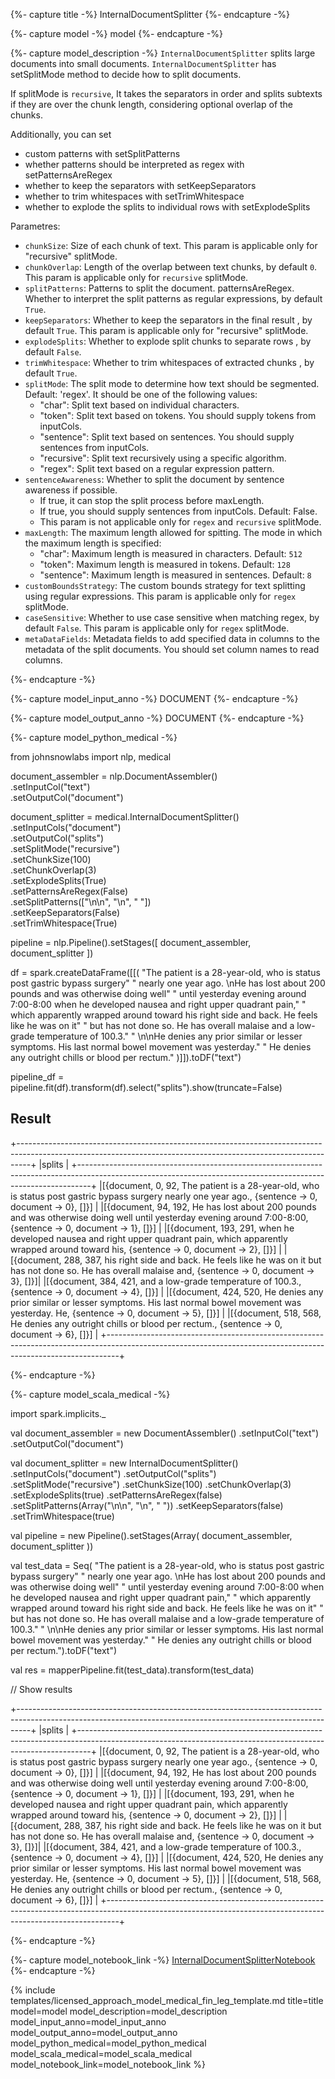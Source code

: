 {%- capture title -%}
InternalDocumentSplitter
{%- endcapture -%}

{%- capture model -%}
model
{%- endcapture -%}

{%- capture model_description -%}
`InternalDocumentSplitter` splits large documents into small documents. `InternalDocumentSplitter` has setSplitMode method to decide how to split documents.

If splitMode is `recursive`, It takes the separators in order and splits subtexts if they are over the chunk length, considering optional overlap of the chunks.

Additionally, you can set
- custom patterns with setSplitPatterns
- whether patterns should be interpreted as regex with setPatternsAreRegex
- whether to keep the separators with setKeepSeparators
- whether to trim whitespaces with setTrimWhitespace
- whether to explode the splits to individual rows with setExplodeSplits

Parametres:

- `chunkSize`: Size of each chunk of text. This param is applicable only for "recursive" splitMode.
- `chunkOverlap`: Length of the overlap between text chunks, by default `0`. This param is applicable only for `recursive` splitMode.
- `splitPatterns`: Patterns to split the document.
patternsAreRegex. Whether to interpret the split patterns as regular expressions, by default `True`.
- `keepSeparators`: Whether to keep the separators in the final result , by default `True`. This param is applicable only for "recursive" splitMode.
- `explodeSplits`: Whether to explode split chunks to separate rows , by default `False`.
- `trimWhitespace`: Whether to trim whitespaces of extracted chunks , by default `True`.
- `splitMode`: The split mode to determine how text should be segmented. Default: 'regex'. It should be one of the following values:
  - "char": Split text based on individual characters.
  - "token": Split text based on tokens. You should supply tokens from inputCols.
  - "sentence": Split text based on sentences. You should supply sentences from inputCols.
  - "recursive": Split text recursively using a specific algorithm.
  - "regex": Split text based on a regular expression pattern.
- `sentenceAwareness`: Whether to split the document by sentence awareness if possible.
  - If true, it can stop the split process before maxLength.
  - If true, you should supply sentences from inputCols. Default: False.
  - This param is not applicable only for `regex` and `recursive` splitMode.
- `maxLength`: The maximum length allowed for spitting. The mode in which the maximum length is specified:
  - "char": Maximum length is measured in characters. Default: `512`
  - "token": Maximum length is measured in tokens. Default: `128`
  - "sentence": Maximum length is measured in sentences. Default: `8`
- `customBoundsStrategy`: The custom bounds strategy for text splitting using regular expressions. This param is applicable only for `regex` splitMode.
- `caseSensitive`: Whether to use case sensitive when matching regex, by default `False`. This param is applicable only for `regex` splitMode.
-  `metaDataFields`: Metadata fields to add specified data in columns to the metadata of the split documents.         You should set column names to read columns.

{%- endcapture -%}

{%- capture model_input_anno -%}
DOCUMENT
{%- endcapture -%}

{%- capture model_output_anno -%}
DOCUMENT
{%- endcapture -%}

{%- capture model_python_medical -%}

from johnsnowlabs import nlp, medical

document_assembler = nlp.DocumentAssembler()\
    .setInputCol("text")\
    .setOutputCol("document")

document_splitter = medical.InternalDocumentSplitter()\
    .setInputCols("document")\
    .setOutputCol("splits")\
    .setSplitMode("recursive")\
    .setChunkSize(100)\
    .setChunkOverlap(3)\
    .setExplodeSplits(True)\
    .setPatternsAreRegex(False)\
    .setSplitPatterns(["\n\n", "\n", " "])\
    .setKeepSeparators(False)\
    .setTrimWhitespace(True)

pipeline = nlp.Pipeline().setStages([
    document_assembler,
    document_splitter
])

df = spark.createDataFrame([[(
    "The patient is a 28-year-old, who is status post gastric bypass surgery"
    " nearly one year ago. \nHe has lost about 200 pounds and was otherwise doing well"
    " until yesterday evening around 7:00-8:00 when he developed nausea and right upper quadrant pain,"
    " which apparently wrapped around toward his right side and back. He feels like he was on it"
    " but has not done so. He has overall malaise and a low-grade temperature of 100.3."
    " \n\nHe denies any prior similar or lesser symptoms. His last normal bowel movement was yesterday."
    " He denies any outright chills or blood per rectum."
)]]).toDF("text")


pipeline_df = pipeline.fit(df).transform(df).select("splits").show(truncate=False)

## Result

+---------------------------------------------------------------------------------------------------------------------------------------------------------------+
|splits                                                                                                                                                         |
+---------------------------------------------------------------------------------------------------------------------------------------------------------------+
|[{document, 0, 92, The patient is a 28-year-old, who is status post gastric bypass surgery nearly one year ago., {sentence -> 0, document -> 0}, []}]          |
|[{document, 94, 192, He has lost about 200 pounds and was otherwise doing well until yesterday evening around 7:00-8:00, {sentence -> 0, document -> 1}, []}]  |
|[{document, 193, 291, when he developed nausea and right upper quadrant pain, which apparently wrapped around toward his, {sentence -> 0, document -> 2}, []}] |
|[{document, 288, 387, his right side and back. He feels like he was on it but has not done so. He has overall malaise and, {sentence -> 0, document -> 3}, []}]|
|[{document, 384, 421, and a low-grade temperature of 100.3., {sentence -> 0, document -> 4}, []}]                                                              |
|[{document, 424, 520, He denies any prior similar or lesser symptoms. His last normal bowel movement was yesterday. He, {sentence -> 0, document -> 5}, []}]   |
|[{document, 518, 568, He denies any outright chills or blood per rectum., {sentence -> 0, document -> 6}, []}]                                                 |
+---------------------------------------------------------------------------------------------------------------------------------------------------------------+

{%- endcapture -%}


{%- capture model_scala_medical -%}

import spark.implicits._

val document_assembler = new DocumentAssembler()
    .setInputCol("text")
    .setOutputCol("document")

val document_splitter = new InternalDocumentSplitter()
    .setInputCols("document")
    .setOutputCol("splits")
    .setSplitMode("recursive")
    .setChunkSize(100)
    .setChunkOverlap(3)
    .setExplodeSplits(true)
    .setPatternsAreRegex(false)
    .setSplitPatterns(Array("\n\n", "\n", " "))
    .setKeepSeparators(false)
    .setTrimWhitespace(true)

val pipeline = new Pipeline().setStages(Array(
    document_assembler, 
    document_splitter ))


val test_data = Seq( "The patient is a 28-year-old, who is status post gastric bypass surgery"
    " nearly one year ago. \nHe has lost about 200 pounds and was otherwise doing well"
    " until yesterday evening around 7:00-8:00 when he developed nausea and right upper quadrant pain,"
    " which apparently wrapped around toward his right side and back. He feels like he was on it"
    " but has not done so. He has overall malaise and a low-grade temperature of 100.3."
    " \n\nHe denies any prior similar or lesser symptoms. His last normal bowel movement was yesterday."
    " He denies any outright chills or blood per rectum.").toDF("text")

val res = mapperPipeline.fit(test_data).transform(test_data)

// Show results

+---------------------------------------------------------------------------------------------------------------------------------------------------------------+
|splits                                                                                                                                                         |
+---------------------------------------------------------------------------------------------------------------------------------------------------------------+
|[{document, 0, 92, The patient is a 28-year-old, who is status post gastric bypass surgery nearly one year ago., {sentence -> 0, document -> 0}, []}]          |
|[{document, 94, 192, He has lost about 200 pounds and was otherwise doing well until yesterday evening around 7:00-8:00, {sentence -> 0, document -> 1}, []}]  |
|[{document, 193, 291, when he developed nausea and right upper quadrant pain, which apparently wrapped around toward his, {sentence -> 0, document -> 2}, []}] |
|[{document, 288, 387, his right side and back. He feels like he was on it but has not done so. He has overall malaise and, {sentence -> 0, document -> 3}, []}]|
|[{document, 384, 421, and a low-grade temperature of 100.3., {sentence -> 0, document -> 4}, []}]                                                              |
|[{document, 424, 520, He denies any prior similar or lesser symptoms. His last normal bowel movement was yesterday. He, {sentence -> 0, document -> 5}, []}]   |
|[{document, 518, 568, He denies any outright chills or blood per rectum., {sentence -> 0, document -> 6}, []}]                                                 |
+---------------------------------------------------------------------------------------------------------------------------------------------------------------+

{%- endcapture -%}


{%- capture model_notebook_link -%}
[InternalDocumentSplitterNotebook](https://github.com/JohnSnowLabs/spark-nlp-workshop/blob/master/Spark_NLP_Udemy_MOOC/Healthcare_NLP/InternalDocumentSplitter.ipynb)
{%- endcapture -%}


{% include templates/licensed_approach_model_medical_fin_leg_template.md
title=title
model=model
model_description=model_description
model_input_anno=model_input_anno
model_output_anno=model_output_anno
model_python_medical=model_python_medical
model_scala_medical=model_scala_medical
model_notebook_link=model_notebook_link
%}
